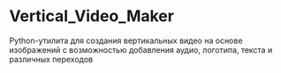 # Vertical_Video_Maker
Python-утилита для создания вертикальных видео на основе изображений с возможностью добавления аудио, логотипа, текста и различных переходов
